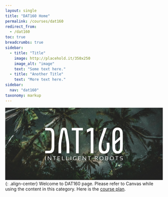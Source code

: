 ```yaml
---
layout: single
title: "DAT160 Home"
permalink: /courses/dat160
redirect_from:
  - /dat160
toc: true
breadcrumbs: true
sidebar:
  - title: "Title"
    image: http://placehold.it/350x250
    image_alt: "image"
    text: "Some text here."
  - title: "Another Title"
    text: "More text here."
sidebar:
  nav: "dat160"
taxonomy: markup
---
```


![image-center](/assets/images/dat160-logo-eng.png){: .align-center}
Welcome to DAT160 page. Please refer to Canvas while using the content in this category. Here is the [course plan](https://www.hvl.no/en/studies-at-hvl/study-programmes/courses/dat160). 

